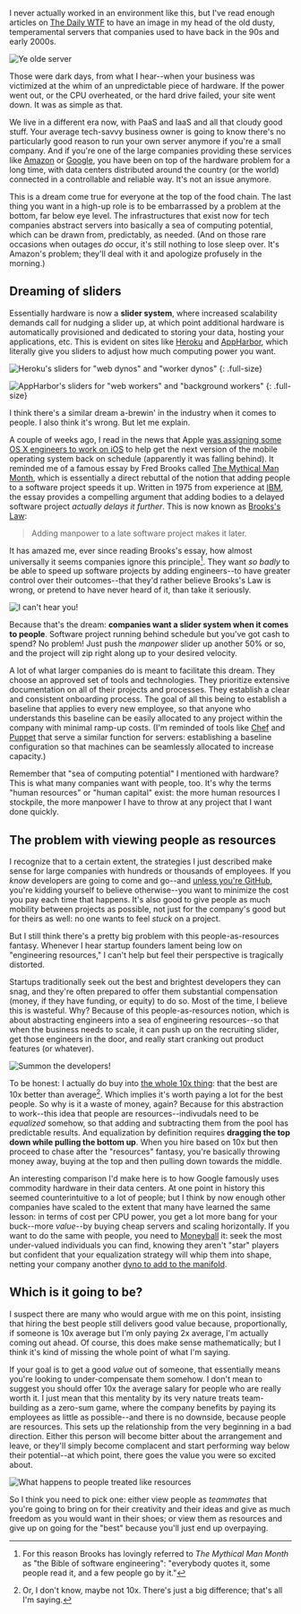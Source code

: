 I never actually worked in an environment like this, but I've read enough articles on [The Daily WTF](http://thedailywtf.com/) to have an image in my head of the old dusty, temperamental servers that companies used to have back in the 90s and early 2000s.

![Ye olde server](/images/ye-olde-server.jpg)

Those were dark days, from what I hear--when your business was victimized at the whim of an unpredictable piece of hardware. If the power went out, or the CPU overheated, or the hard drive failed, your site went down. It was as simple as that.

We live in a different era now, with PaaS and IaaS and all that cloudy good stuff. Your average tech-savvy business owner is going to know there's no particularly good reason to run your own server anymore if you're a small company. And if you're one of the large companies providing these services like [Amazon](http://aws.amazon.com/) or [Google](https://cloud.google.com/), you have been on top of the hardware problem for a long time, with data centers distributed around the country (or the world) connected in a controllable and reliable way. It's not an issue anymore.

This is a dream come true for everyone at the top of the food chain. The last thing you want in a high-up role is to be embarrassed by a problem at the bottom, far below eye level. The infrastructures that exist now for tech companies abstract servers into basically a sea of computing potential, which can be drawn from, predictably, as needed. (And on those rare occasions when outages *do* occur, it's still nothing to lose sleep over. It's Amazon's problem; they'll deal with it and apologize profusely in the morning.)

Dreaming of sliders
-------------------

Essentially hardware is now a **slider system**, where increased scalability demands call for nudging a slider up, at which point additional hardware is automatically provisioned and dedicated to storing your data, hosting your applications, etc. This is evident on sites like [Heroku](https://www.heroku.com/pricing) and [AppHarbor](https://appharbor.com/pricing), which literally give you sliders to adjust how much computing power you want.

![Heroku's sliders for "web dynos" and "worker dynos"](/images/heroku-levers.png)
{: .full-size}

![AppHarbor's sliders for "web workers" and "background workers"](/images/appharbor-levers.png)
{: .full-size}

I think there's a similar dream a-brewin' in the industry when it comes to people. I also think it's wrong. But let me explain.

A couple of weeks ago, I read in the news that Apple [was assigning some OS X engineers to work on iOS](http://www.techspot.com/news/52134-rumor-ios-7-behind-schedule-os-x-109-engineers-moved-to-help.html) to help get the next version of the mobile operating system back on schedule (apparently it was falling behind). It reminded me of a famous essay by Fred Brooks called [The Mythical Man Month](http://www.amazon.com/The-Mythical-Man-Month-Engineering-Anniversary/dp/0201835959), which is essentially a direct rebuttal of the notion that adding people to a software project speeds it up. Written in 1975 from experience at [IBM](http://en.wikipedia.org/wiki/OS/360), the essay provides a compelling argument that adding bodies to a delayed software project *actually delays it further*. This is now known as [Brooks's Law](http://en.wikipedia.org/wiki/Brooks%27s_law):

> Adding manpower to a late software project makes it later.

It has amazed me, ever since reading Brooks's essay, how almost universally it seems companies ignore this principle[^bible-of-software-engineering]. They want *so badly* to be able to speed up software projects by adding engineers--to have greater control over their outcomes--that they'd rather believe Brooks's Law is wrong, or pretend to have never heard of it, than take it seriously.

![I can't hear you!](/images/lalala.jpg)

Because that's the dream: **companies want a slider system when it comes to people**. Software project running behind schedule but you've got cash to spend? No problem! Just push the *manpower* slider up another 50% or so, and the project will zip right along up to your desired velocity.

A lot of what larger companies do is meant to facilitate this dream. They choose an approved set of tools and technologies. They prioritize extensive documentation on all of their projects and processes. They establish a clear and consistent onboarding process. The goal of all this being to establish a baseline that applies to every new employee, so that anyone who understands this baseline can be easily allocated to any project within the company with minimal ramp-up costs. (I'm reminded of tools like [Chef](http://www.opscode.com/chef/) and [Puppet](https://puppetlabs.com/) that serve a similar function for servers: establishing a baseline configuration so that machines can be seamlessly allocated to increase capacity.)

Remember that "sea of computing potential" I mentioned with hardware? This is what many companies want with people, too. It's why the terms "human resources" or "human capital" exist: the more human resources I stockpile, the more manpower I have to throw at any project that I want done quickly.

The problem with viewing people as resources
--------------------------------------------

I recognize that to a certain extent, the strategies I just described make sense for large companies with hundreds or thousands of employees. If you *know* developers are going to come and go--and [unless you're GitHub](https://twitter.com/holman/status/303576839132164097), you're kidding yourself to believe otherwise--you want to minimize the cost you pay each time that happens. It's also good to give people as much mobility between projects as possible, not just for the company's good but for theirs as well: no one wants to feel *stuck* on a project.

But I still think there's a pretty big problem with this people-as-resources fantasy. Whenever I hear startup founders lament being low on "engineering resources," I can't help but feel their perspective is tragically distorted.

Startups traditionally seek out the best and brightest developers they can snag, and they're often prepared to offer them substantial compensation (money, if they have funding, or equity) to do so. Most of the time, I believe this is wasteful. Why? Because of this people-as-resources notion, which is about abstracting engineers into a sea of engineering resources--so that when the business needs to scale, it can push up on the recruiting slider, get those engineers in the door, and really start cranking out product features (or whatever).

![Summon the developers!](/images/conch-shell.jpg)

To be honest: I actually do buy into [the whole 10x thing](http://www.slideshare.net/slideshow/embed_code/8469957): that the best are 10x better than average[^the-whole-10x-thing]. Which implies it's worth paying a lot for the best people. So why is it a waste of money, again? Because for this abstraction to work--this idea that people are resources--indivudals need to be *equalized* somehow, so that adding and subtracting them from the pool has predictable results. And equalization by definition requires **dragging the top down while pulling the bottom up**. When you hire based on 10x but then proceed to chase after the "resources" fantasy, you're basically throwing money away, buying at the top and then pulling down towards the middle.

An interesting comparison I'd make here is to how Google famously uses commodity hardware in their data centers. At one point in history this seemed counterintuitive to a lot of people; but I think by now enough other companies have scaled to the extent that many have learned the same lesson: in terms of cost per CPU power, you get a lot more bang for your buck--more *value*--by buying cheap servers and scaling horizontally. If you want to do the same with people, you need to [Moneyball](http://www.imdb.com/title/tt1210166/) it: seek the most under-valued individuals you can find, knowing they aren't "star" players but confident that your equalization strategy will whip them into shape, netting your company another [dyno to add to the manifold](https://devcenter.heroku.com/articles/dynos#the-dyno-manifold).

Which is it going to be?
------------------------

I suspect there are many who would argue with me on this point, insisting that hiring the best people still delivers good value because, proportionally, if someone is 10x average but I'm only paying 2x average, I'm actually coming out ahead. Of course, this does make sense mathematically; but I think it's kind of missing the whole point of what I'm saying.

If your goal is to get a good *value* out of someone, that essentially means you're looking to under-compensate them somehow. I don't mean to suggest you should offer 10x the average salary for people who are really worth it. I just mean that this mentality by its very nature treats team-building as a zero-sum game, where the company benefits by paying its employees as little as possible--and there is no downside, because people are resources. This sets up the relationship from the very beginning in a bad direction. Either this person will become bitter about the arrangement and leave, or they'll simply become complacent and start performing way below their potential--at which point, there goes the value you were so excited about.

![What happens to people treated like resources](/images/dilbert-life-suck.gif)

So I think you need to pick one: either view people as *teammates* that you're going to bring on for their creativity and their ideas and give as much freedom as you would want in their shoes; or view them as resources and give up on going for the "best" because you'll just end up overpaying.

[^bible-of-software-engineering]: For this reason Brooks has lovingly referred to *The Mythical Man Month* as "the Bible of software engineering": "everybody quotes it, some people read it, and a few people go by it."

[^the-whole-10x-thing]: Or, I don't know, maybe not 10x. There's just a big difference; that's all I'm saying.
